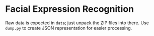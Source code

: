 # Facial Expression Recognition

Raw data is expected in `data`; just unpack the ZIP files into there. Use `dump.py` to create JSON representation for easier processing.
